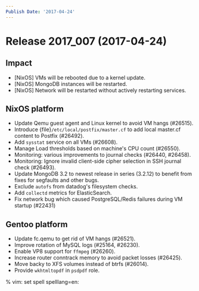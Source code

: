 ```yaml
---
Publish Date: '2017-04-24'
---
```


# Release 2017_007 (2017-04-24)

## Impact

- \[NixOS\] VMs will be rebooted due to a kernel update.
- \[NixOS\] MongoDB instances will be restarted.
- \[NixOS\] Network will be restarted without actively restarting services.

## NixOS platform

- Update Qemu guest agent and Linux kernel to avoid VM hangs (#26515).
- Introduce {file}`/etc/local/postfix/master.cf` to add local master.cf content
  to Postfix (#26492).
- Add `sysstat` service on all VMs (#26608).
- Manage Load thresholds based on machine's CPU count (#26550).
- Monitoring: various improvements to journal checks (#26440, #26458).
- Monitoring: Ignore invalid client-side cipher selection in SSH journal check
  (#26493).
- Update MongoDB 3.2 to newest release in series (3.2.12) to benefit from fixes
  for segfaults and other bugs.
- Exclude `autofs` from datadog's filesystem checks.
- Add `collectd` metrics for ElasticSearch.
- Fix network bug which caused PostgreSQL/Redis failures during VM startup
  (#22431)

## Gentoo platform

- Update fc.qemu to get rid of VM hangs (#26521).
- Improve rotation of MySQL logs (#25164, #26230).
- Enable VP8 support for `ffmpeg` (#26260).
- Increase router conntrack memory to avoid packet losses (#26425).
- Move backy to XFS volumes instead of btrfs (#26014).
- Provide `wkhtmltopdf` in `psdpdf` role.

% vim: set spell spelllang=en:
